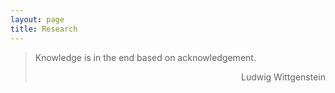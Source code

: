 ```yaml
---
layout: page
title: Research
---
```


> Knowledge is in the end based on acknowledgement.
> <div style="text-align: right"> Ludwig Wittgenstein </div>
